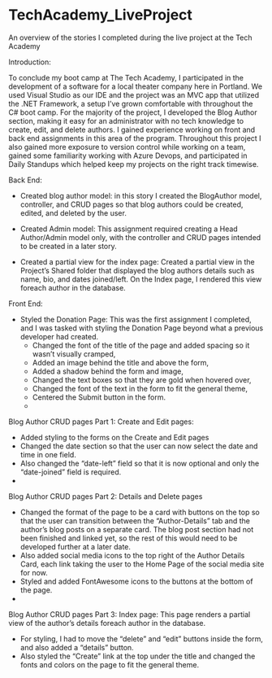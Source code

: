 # TechAcademy_LiveProject
An overview of the stories I completed during the live project at the Tech Academy 

Introduction:

To conclude my boot camp at The Tech Academy, I participated in the development of a software for a local theater company here in Portland. We used Visual Studio as our IDE and the project was an MVC app that utilized the .NET Framework, a setup I’ve grown comfortable with throughout the C# boot camp. For the majority of the project, I developed the Blog Author section, making it easy for an administrator with no tech knowledge to create, edit, and delete authors. I gained experience working on front and back end assignments in this area of the program. Throughout this project I also gained more exposure to version control while working on a team, gained some familiarity working with Azure Devops, and participated in Daily Standups which helped keep my projects on the right track timewise. 

Back End: 

- Created blog author model: in this story I created the BlogAuthor model, controller, and CRUD pages so that blog authors could be created, edited, and deleted by the user.

- Created Admin model: This assignment required creating a Head Author/Admin model only, with the controller and CRUD pages intended to be created in a later story.

- Created a partial view for the index page: Created a partial view in the Project’s Shared folder that displayed the blog authors details such as name, bio, and dates joined/left. On the Index page, I rendered this view foreach author in the database.

Front End:

- Styled the Donation Page: This was the first assignment I completed, and I was tasked with styling the Donation Page beyond what a previous developer had created. 
   - Changed the font of the title of the page and added spacing so it wasn’t visually cramped,
   - Added an image behind the title and above the form, 
   - Added a shadow behind the form and image,
   - Changed the text boxes so that they are gold when hovered over,
   - Changed the font of the text in the form to fit the general theme, 
   - Centered the Submit button in the form.
   - 
Blog Author CRUD pages Part 1: Create and Edit pages:
   - Added styling to the forms on the Create and Edit pages
   - Changed the date section so that the user can now select the date and time in one field.
   - Also changed the “date-left” field so that it is now optional and only the “date-joined” field is required.
   - 
Blog Author CRUD pages Part 2: Details and Delete pages
   - Changed the format of the page to be a card with buttons on the top so that the user can transition between the “Author-Details” tab and the author’s blog posts on a separate card. The blog post section had not been finished and linked yet, so the rest of this would need to be developed further at a later date. 
   - Also added social media icons to the top right of the Author Details Card, each link taking the user to the Home Page of the social media site for now.
   - Styled and added FontAwesome icons to the buttons at the bottom of the page. 
   - 
Blog Author CRUD pages Part 3: Index page: This page renders a partial view of the author’s details foreach author in the database. 
   -  For styling, I had to move the “delete” and “edit” buttons inside the form, and also added a “details” button. 
   - Also styled the “Create” link at the top under the title and changed the fonts and colors on the page to fit the general theme. 

